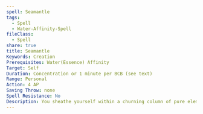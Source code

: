 ```yaml
---
spell: Seamantle
tags:
  - Spell
  - Water-Affinity-Spell
fileClass:
  - Spell
share: true
title: Seamantle
Keywords: Creation
Prerequisites: Water(Essence) Affinity
Target: Self
Duration: Concentration or 1 minute per BCB (see text)
Range: Personal
Action: 4 AP
Saving Throw: none
Spell Resistance: No
Description: You sheathe yourself within a churning column of pure elemental water that fills your space and remains centered on you when you move. You gain a swim speed equal to half your land speed (minimum 5 feet), and can see, hear, and breathe normally within the seanmantle. The spell lasts as long as you concentrate on it, or you may spend 1 spell point to allow the spell to continue without concentration. At 5th BCB this swim speed improves to equal to your land speed.
---
```


